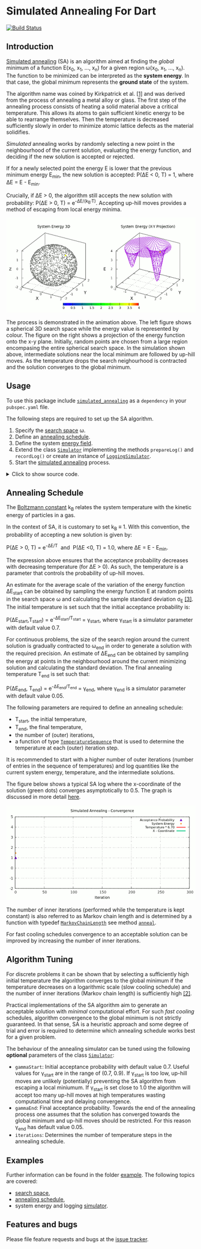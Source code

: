 # Simulated Annealing For Dart
[![Build Status](https://travis-ci.com/simphotonics/simulated_annealing.svg?branch=main)](https://travis-ci.com/simphotonics/simulated_annealing)


## Introduction
[Simulated annealing][SA-Wiki] (SA) is an algorithm aimed at finding the *global* minimum
of a function E(x<sub>0</sub>,&nbsp;x<sub>1</sub>,&nbsp;...,&nbsp;x<sub>n</sub>)
for a given region &omega;(x<sub>0</sub>,&nbsp;x<sub>1</sub>,&nbsp;...,&nbsp;x<sub>n</sub>).
The function to be minimized can be interpreted as the
**system energy**. In that case, the global minimum represents
the **ground state** of the system.


The algorithm name was coined by Kirkpatrick et al. [\[1\]][kirkpatrick1983] and was
derived from the process of annealing a metal alloy or glass.
The first step of the annealing process consists of heating a
solid material above a critical temperature. This allows its atoms to gain
sufficient kinetic energy to be able to rearrange themselves.
Then the temperature is decreased sufficiently slowly
in order to minimize atomic lattice defects as the material solidifies.

*Simulated* annealing works by randomly selecting a new point in the neighbourhood of the
current solution,
evaluating the energy function, and deciding if the new solution is accepted or rejected.

If for a newly selected point the energy E is lower that the previous minimum energy
E<sub>min</sub>, the new solution is accepted: P(&Delta;E&nbsp;<&nbsp;0,&nbsp;T)&nbsp;=&nbsp;1,
where &Delta;E = E - E<sub>min</sub>.

 Crucially, if &Delta;E > 0, the algorithm still accepts the
 new solution with probability: P(&Delta;E > 0, T) = e<sup>-&Delta;E/(k<sub>B</sub>&middot;T)</sup>.
 Accepting up-hill moves provides a method of escaping from local energy minima.

![Energy Simulated Annealing](https://github.com/simphotonics/simulated_annealing/raw/main/example/plots/energy_composite.gif)

The process is demonstrated in the animation above. The left figure shows a
spherical 3D search space while the energy value is represented by colour.
The figure on the right shows a projection of the energy function onto the
x-y plane. Initially, random points are chosen
from a large region encompasing the entire spherical search space.
 In the simulation shown above, intermediate solutions
near the local minimum are followed by up-hill moves.
As the temperature drops the search neighourhood is contracted and the solution converges to the
global minimum.

## Usage
To use this package include [`simulated_annealing`][simulated_annealing]
as a `dependency` in your `pubspec.yaml` file.

The following steps are required to set up the SA algorithm.
1. Specify the [search space][search space] &omega;.
2. Define an [annealing schedule][annealing schedule].
3. Define the system [energy field][energy_field].
4. Extend the class [`Simulator`][SimulatorClass] implementing the methods `prepareLog()`
and  `recordLog()` or create an instance of [`LoggingSimulator`][LoggingSimulator].
5. Start the [simulated annealing][simulator] process.

<details><summary> Click to show source code.</summary>

```Dart

import 'dart:io';
import 'dart:math';

import 'package:list_operators/list_operators.dart';
import 'package:simulated_annealing/simulated_annealing.dart';

void main() async {
  // Defining a spherical space.
  final radius = 2;
  final x = FixedInterval(-radius, radius);

  num yLimit() => sqrt(pow(radius, 2) - pow(x.next(), 2));
  final y = ParametricInterval(() => -yLimit(), yLimit);

  num zLimit() => sqrt(pow(radius, 2) - pow(y.next(), 2) - pow(x.next(), 2));
  final z = ParametricInterval(() => -zLimit(), zLimit);

  // Parameteric intervals must be listed in order of dependence.
  // Example: y depends on x, z depends on x and y => list order: [x, y, z].
  final space = SearchSpace([x, y, z]);

  // Defining an energy function.
  final xGlobalMin = [0.5, 0.7, 0.8];
  final xLocalMin = [-1.0, -1.0, -0.5];
  num energy(List<num> x) {
    return 4.0 -
        4.0 * exp(-4 * xGlobalMin.distance(x)) -
        2.0 * exp(-6 * xLocalMin.distance(x));
  }

  // Constructing an instance of `EnergyField`.
  final energyField = EnergyField(
    energy,
    space,
  );
  print(simulator);
  print(await simulator.info);

  final xSol = await simulator.anneal((_) => 1, isRecursive: true, ratio: 0.5);
  await File('example/data/log.dat').writeAsString(simulator.export());

  print('Solution: $xSol');

}

```
</details>

## Annealing Schedule

The [Boltzmann constant][Boltzmann] k<sub>B</sub> relates the system
temperature with the kinetic energy of particles in a gas.

In the context of SA, it is customary to set k<sub>B</sub> &equiv; 1.
With this convention, the probability of accepting a new solution is given by:

P(&Delta;E > 0, T) = e<sup>-&Delta;E/T</sup>&nbsp;&nbsp;and&nbsp;&nbsp;P(&Delta;E <0, T) = 1.0,
where &Delta;E = E - E<sub>min</sub>.

The expression above ensures
that the acceptance probability decreases with decreasing temperature (for &Delta;E > 0).
As such, the temperature is a parameter that controls the probability of up-hill moves.

An estimate for the average scale of the variation of the energy
function &Delta;E<sub>start</sub>
can be obtained by sampling the energy function E
at random points in the search space &omega;
and calculating the sample standard deviation &sigma;<sub>E</sub> [\[3\]][ledesma2008].
The initial temperature is set such that the initial acceptance probability is:

P(&Delta;E<sub>start</sub>,T<sub>start</sub>) =  e<sup>-&Delta;E<sub>start</sub>/T<sub>start</sub></sup>
= &gamma;<sub>start</sub>, where &gamma;<sub>start</sub> is a simulator parameter with default value 0.7.

For continuous problems, the size of the search region around the current
solution is gradually contracted
to &omega;<sub>end</sub> in order to generate a solution with the required precision.
An estimate of &Delta;E<sub>end</sub> can be obtained by sampling the energy at
points in the neighbourhood around the current minimizing solution and
calculating the standard deviation. The final annealing temperature T<sub>end</sub> is set such that:

P(&Delta;E<sub>end</sub>, T<sub>end</sub>) =  e<sup>-&Delta;E<sub>end</sub>/T<sub>end</sub></sup> = &gamma;<sub>end</sub>,
where &gamma;<sub>end</sub> is a simulator parameter with default value 0.05.

The following parameters are required to define an annealing schedule:
* T<sub>start</sub>, the initial temperature,
* T<sub>end</sub>, the final temperature,
* the number of (outer) iterations,
* a function of type [`TemperatureSequence`][TemperatureSequence]
  that is used to determine the temperature at each (outer) iteration step.

It is recommended to start with a higher number of
outer iterations (number of entries in the sequence of temperatures) and log
quantities like the current system energy, temperature, and the intermediate solutions.

The figure below shows a typical SA log where the x-coordinate of the solution (green dots)
converges asymptotically to 0.5.
The graph is discussed in more detail [here].

![Convergence Graph](https://github.com/simphotonics/simulated_annealing/raw/main/example/plots/convergence.gif)

The number of inner iterations (performed while the temperature is kept constant)
is also referred to as Markov chain length and is determined by a function with typedef [`MarkovChainLength`][MarkovChainLength]
see method [`anneal`][anneal].

For fast cooling schedules convergence to an acceptable solution can be improved by
increasing the number of inner iterations.


## Algorithm Tuning

For discrete problems it can be shown that by selecting a sufficiently high initial
temperature the algorithm converges to the global minimum if the temperature
decreases on a logarithmic scale (slow cooling schedule) and
the number of inner iterations (Markov chain length)
is sufficiently high [\[2\]][nikolaev2010].

Practical implementations of the SA algorithm aim to generate
an acceptable solution with *minimal* computational effort.
For such *fast cooling* schedules, algorithm convergence to the global minimum is not
strictly guaranteed. In that sense, SA is a heuristic approach and some
degree of trial and error is required to determine which annealing schedule
works best for a given problem.


The behaviour of the annealing simulator can be tuned using the following **optional** parameters of the class [`Simulator`][SimulatorClass]:
* `gammaStart`: Initial acceptance probability with default value 0.7. Useful values for &gamma;<sub>start</sub>
are in the range of (0.7, 0.9). If &gamma;<sub>start</sub> is too low, up-hill moves are unlikely (potentially) preventing the SA algorithm from
escaping a local miniumum. If &gamma;<sub>start</sub> is set close to 1.0 the algorithm will accept
too many up-hill moves at high temperatures wasting computational time and delaying convergence.
* `gammaEnd`: Final acceptance probability. Towards the end of the annealing process one assumes
   that the solution has converged towards the global minimum and up-hill moves should be restricted. For this reason &gamma;<sub>end</sub> has default value 0.05.
* `iterations`: Determines the number of temperature steps in the annealing schedule.

## Examples

Further information can be found in the folder [example]. The following topics are covered:
- [search space],
- [annealing schedule],
- system energy and logging [simulator].



## Features and bugs

Please file feature requests and bugs at the [issue tracker][tracker].

[tracker]: https://github.com/simphotonics/simulated_annealing/issues

[example]: example

[anneal]: https://pub.dev/documentation/simulated_annealing/latest/simulated_annealing/Simulator/anneal.html

[annealing schedule]: example/ANNEALING_SCHEDULE.md

[Boltzmann]: https://en.wikipedia.org/wiki/Boltzmann_constant

[energy_field]: https://pub.dev/documentation/simulated_annealing/latest/simulated_annealing/EnergyField-class.html

[here]: example/SIMULATOR.md

[kirkpatrick1983]: https://doi.org/10.1126%2Fscience.220.4598.671

[ledesma2008]: https://cdn.intechopen.com/pdfs/4631/InTech-Practical_considerations_for_simulated_annealing_implementation.pdf

[LoggingSimulator]: https://pub.dev/documentation/simulated_annealing/latest/simulated_annealing/LoggingSimulator-class.html

[MarkovChainLength]: https://pub.dev/documentation/simulated_annealing/latest/simulated_annealing/MarkovChainLength.html

[nikolaev2010]: https://doi.org/10.1007/978-1-4419-1665-5_1

[simulated_annealing]: https://pub.dev/packages/simulated_annealing

[SimulatorClass]: https://pub.dev/documentation/simulated_annealing/latest/simulated_annealing/Simulator-class.html

[SA-Wiki]: https://en.wikipedia.org/wiki/Simulated_annealing

[search space]: example/SEARCH_SPACE.md

[simulator]: example/SIMULATOR.md

[TemperatureSequence]: https://pub.dev/documentation/simulated_annealing/latest/simulated_annealing/TemperatureSequence.html